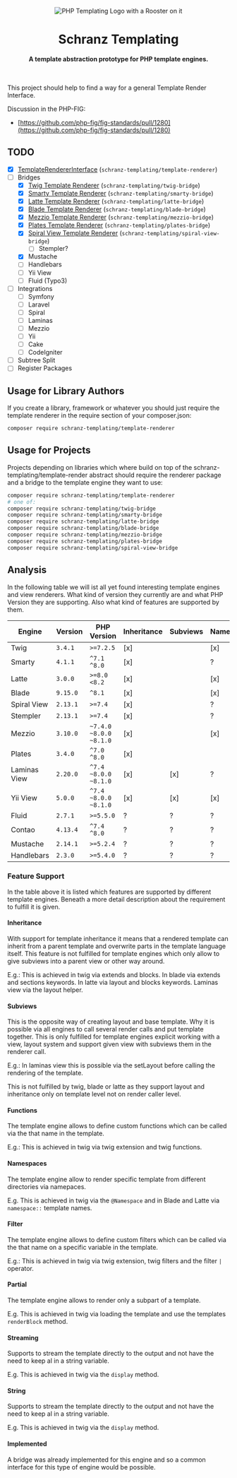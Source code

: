 <div align="center">
 
![PHP Templating Logo with a Rooster on it](https://user-images.githubusercontent.com/1698337/175612156-b475d5bc-6caa-413f-b741-ff14ce861d5d.png)

</div>

<h1 align="center">Schranz Templating</h1>

<div align="center">
 <strong>A template abstraction prototype for PHP template engines.</strong>
</div>

<br/>
<br/>

This project should help to find a way for a general Template Render Interface.

Discussion in the PHP-FIG:

 - [https://github.com/php-fig/fig-standards/pull/1280](https://github.com/php-fig/fig-standards/pull/1280)

## TODO

 - [x] [TemplateRendererInterface](src/TemplateRenderer/TemplateRendererInterface.php) (`schranz-templating/template-renderer`)
 - [ ] Bridges
   - [x] [Twig Template Renderer](src/Bridge/Twig/TwigRenderer.php) (`schranz-templating/twig-bridge`)
   - [x] [Smarty Template Renderer](src/Bridge/Smarty/SmartyRenderer.php) (`schranz-templating/smarty-bridge`)
   - [x] [Latte Template Renderer](src/Bridge/Latte/LatteRenderer.php) (`schranz-templating/latte-bridge`)
   - [x] [Blade Template Renderer](src/Bridge/Blade/BladeRenderer.php) (`schranz-templating/blade-bridge`)
   - [x] [Mezzio Template Renderer](src/Bridge/Mezzio/MezzioRenderer.php) (`schranz-templating/mezzio-bridge`)
   - [x] [Plates Template Renderer](src/Bridge/Plates/PlatesRenderer.php) (`schranz-templating/plates-bridge`)
   - [x] [Spiral View Template Renderer](src/Bridge/SpiralView/SpiralViewRenderer.php) (`schranz-templating/spiral-view-bridge`)
     - [ ] Stempler?
   - [x] Mustache
   - [ ] Handlebars
   - [ ] Yii View
   - [ ] Fluid (Typo3)
 - [ ] Integrations
   - [ ] Symfony
   - [ ] Laravel
   - [ ] Spiral
   - [ ] Laminas
   - [ ] Mezzio
   - [ ] Yii
   - [ ] Cake
   - [ ] CodeIgniter
 - [ ] Subtree Split
 - [ ] Register Packages

## Usage for Library Authors

If you create a library, framework or whatever you should just require the template renderer in the
require section of your composer.json:

```bash
composer require schranz-templating/template-renderer
```

## Usage for Projects

Projects depending on libraries which where build on top of the schranz-templating/template-render abstract
should require the renderer package and a bridge to the template engine they want to use:

```bash
composer require schranz-templating/template-renderer
# one of:
composer require schranz-templating/twig-bridge
composer require schranz-templating/smarty-bridge
composer require schranz-templating/latte-bridge
composer require schranz-templating/blade-bridge
composer require schranz-templating/mezzio-bridge
composer require schranz-templating/plates-bridge
composer require schranz-templating/spiral-view-bridge
```

## Analysis

In the following table we will ist all yet found interesting template engines
and view renderers. What kind of version they currently are and what PHP Version
they are supporting. Also what kind of features are supported by them.

| Engine       | Version  | PHP Version            | Inheritance | Subviews | Namespaces | Functions | Filters | Partial | Streaming | String | Implemented |
|--------------|----------|------------------------|-------------|----------|------------|-----------|---------|---------|-----------|--------|-------------|
| Twig         | `3.4.1`  | `>=7.2.5`              | [x]         |          | [x]        | [x]       | [x]     | [x]     | [x]       | [x]    | [x]         |
| Smarty       | `4.1.1`  | `^7.1 ^8.0`            | [x]         |          | ?          | [x]       | ?       | ?       | [x]       |        | [x]         |
| Latte        | `3.0.0`  | `>=8.0 <8.2`           | [x]         |          | [x]        |           | [x]     | ?       | ?         | [x]    | [x]         |
| Blade        | `9.15.0` | `^8.1`                 | [x]         |          | [x]        | ?         | ?       | ?       | ?         | [x]    | [x]         |
| Spiral View  | `2.13.1` | `>=7.4`                | [x]         |          | ?          | ?         | ?       | ?       | ?         | ?      | [x]         |
| Stempler     | `2.13.1` | `>=7.4`                | [x]         |          | ?          | ?         | ?       | ?       | ?         | ?      | [ ]         |
| Mezzio       | `3.10.0` | `~7.4.0 ~8.0.0 ~8.1.0` | [x]         |          | [x]        | ?         | ?       | ?       |           | [x]    | [x]         |
| Plates       | `3.4.0`  | `^7.0 ^8.0`            | [x]         |          |            |           |         |         | ?         | [x]    | [x]         |
| Laminas View | `2.20.0` | `^7.4 ~8.0.0 ~8.1.0`   | [x]         | [x]      | ?          | ?         | ?       | ?       | ?         | [x]    | [ ]         |
| Yii View     | `5.0.0 ` | `^7.4 ~8.0.0 ~8.1.0`   | [x]         | [x]      | [x]        | ?         | ?       | ?       | ?         | [x]    | [ ]         |
| Fluid        | `2.7.1`  | `>=5.5.0`              | ?           | ?        | ?          | ?         | ?       | ?       | ?         | [x]    | [ ]         |
| Contao       | `4.13.4` | `^7.4 ^8.0`            | ?           | ?        | ?          | ?         | ?       | ?       | ?         | [x]    | [ ]         |
| Mustache     | `2.14.1` | `>=5.2.4`              | ?           | ?        | ?          | ?         | ?       | ?       | ?         | [x]    | [x]         |
| Handlebars   | `2.3.0`  | `>=5.4.0`              | ?           | ?        | ?          | ?         | ?       | ?       | ?         | [x]    | [ ]         |

### Feature Support

In the table above it is listed which features are supported by different
template engines. Beneath a more detail description about the requirement
to fulfill it is given.

#### Inheritance

With support for template inheritance it means that a rendered template
can inherit from a parent template and overwrite parts in the template
language itself. This feature is not fulfilled for template engines which
only allow to give subviews into a parent view or other way around.

E.g.: This is achieved in twig via extends and blocks. In blade via
extends and sections keywords. In latte via layout and blocks keywords.
Laminas view via the layout helper.

#### Subviews

This is the opposite way of creating layout and base template. Why it is
possible via all engines to call several render calls and put template 
together. This is only fulfilled for template engines explicit working
with a view, layout system and support given view with subviews them
in the renderer call.

E.g.: In laminas view this is possible via the setLayout before calling
the rendering of the template.

This is not fulfilled by twig, blade or latte as they support layout
and inheritance only on template level not on render caller level.

#### Functions

The template engine allows to define custom functions which can be
called via the that name in the template.

E.g.: This is achieved in twig via twig extension and twig functions.

#### Namespaces

The template engine allow to render specific template from different
directories via namepaces.

E.g. This is achieved in twig via the `@Namespace` and in Blade and Latte via `namespace::` template names.

#### Filter

The template engine allows to define custom filters which can be
called via the that name on a specific variable in the template.

E.g.: This is achieved in twig via twig extension, twig filters and the filter `|` operator.

#### Partial

The template engine allows to render only a subpart of a template.

E.g. This is achieved in twig via loading the template and use the
templates `renderBlock` method.

#### Streaming

Supports to stream the template directly to the output and not have
the need to keep al in a string variable.

E.g. This is achieved in twig via the `display` method.

#### String

Supports to stream the template directly to the output and not have
the need to keep al in a string variable.

E.g. This is achieved in twig via the `display` method.

#### Implemented

A bridge was already implemented for this engine and so a common interface
for this type of engine would be possible.
